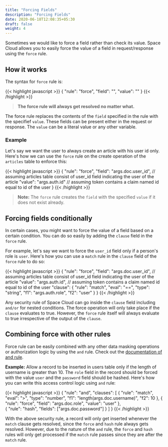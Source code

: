 ```yaml
---
title: "Forcing Fields"
description: "Forcing Fields"
date: 2020-06-18T12:08:35+05:30
draft: false
weight: 4
---
```


Sometimes we would like to force a field rather than check its value. Space Cloud allows you to easily force the value of a field in request/response using the `force` rule.

## How it works

The syntax for `force` rule is:

{{< highlight javascript >}}
{
  "rule": "force",
  "field": "<field>",
  "value": "<value>"
}
{{< /highlight >}}

> **The force rule will always get resolved no matter what.**

The force rule replaces the contents of the `field` specified in the rule with the specifief `value`. These fields can be present either in the request or response. The `value` can be a literal value or any other variable.

### Example

Let's say we want the user to always create an article with his user id only. Here's how we can use the `force` rule on the create operation of the `articles` table to enforce this:

{{< highlight javascript >}}
{
  "rule": "force",
  "field": "args.doc.user_id", // assuming articles table consist of user_id field indicating the user of the article
  "value": "args.auth.id" // assuming token contains a claim named id equal to id of the user
}
{{< /highlight >}}

> **Note:** The `force` rule creates the `field` with the specified `value` if it does not exist already.

## Forcing fields conditionally

In certain cases, you might want to force the value of a field based on a certain condition. You can do so easily by adding the `clause` field in the `force` rule. 

For example, let's say we want to force the `user_id` field only if a person's role is `user`. Here's how you can use a `match` rule in the `clause` field of the `force` rule to do so:

{{< highlight javascript >}}
{
  "rule": "force",
  "field": "args.doc.user_id", // assuming articles table consist of user_id field indicating the user of the article
  "value": "args.auth.id", // assuming token contains a claim named id equal to id of the user
  "clause": {
    "rule": "match",
    "eval": "==",
    "type": "string",
    "f1": "args.auth.role",
    "f2": "user"
  }
}
{{< /highlight >}}

Any security rule of Space Cloud can go inside the `clause` field including `and/or` for nested conditions. The force operation will only take place if the `clause` evaluates to true. However, the `force` rule itself will always evaluate to true irrespective of the output of the `clause`.

## Combining force with other rules

Force rule can be easily combined with any other data masking operations or authorization logic by using the `and` rule. Check out the [documentation of and rule](/security/security-rules/combining-multiple-rules).

**Example:** Allow a record to be inserted in users table only if the length of username is greater than 10. The `role` field in the record should be forced with the value `user` and the `password` field should be hashed. Here's how you can write this access control logic using `and` rule:

{{< highlight javascript >}}
{
  "rule": "and",
  "clauses": [
    {
    "rule": "match",
    "eval": ">",
    "type": "number",
    "f1": "length(args.doc.username)",
    "f2": 10 
    },
    {
      "rule": "force",
      "field": "args.doc.role",
      "value": "user"
    },    
    {
      "rule": "hash",
      "fields": ["args.doc.password"]
    }
  ]
}
{{< /highlight >}}

With the above security rule, a record will only get inserted whenever the `match` clause gets resolved, since the `force` and `hash` rule always gets resolved. However, due to the nature of the `and` rule, the `force` and `hash` rules will only get processed if the `match` rule passes since they are after the `match` rule.